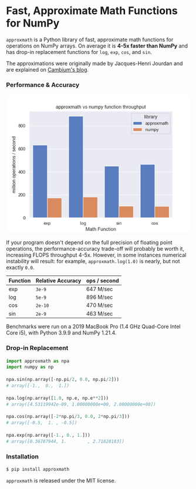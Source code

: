# Fast, Approximate Math Functions for NumPy

`approxmath` is a Python library of fast, approximate math functions for operations on NumPy arrays. On average it is **4-5x faster than NumPy** and has drop-in replacement functions for `log`, `exp`, `cos`, and `sin`.

The approximations were originally made by Jacques-Henri Jourdan and are explained on [Cambium's blog](http://gallium.inria.fr/blog/fast-vectorizable-math-approx/).

### Performance & Accuracy

![approxmath vs NumPy performance](benchmark.png)

If your program doesn't depend on the full precision of floating point operations, the performance-accuracy trade-off will probably be worth it, increasing FLOPS throughput 4-5x. However, in some instances numerical instability will result: for example, `approxmath.log(1.0)` is nearly, but not exactly `0.0`.

| Function | Relative Accuracy | ops / second |
|----------|-------------------|--------------|
| exp | `3e-9` | 647 M/sec |
| log | `5e-9` | 896 M/sec |
| cos | `2e-10` | 470 M/sec |
| sin | `2e-9` | 463 M/sec |

Benchmarks were run on a 2019 MacBook Pro (1.4 GHz Quad-Core Intel Core i5), with Python 3.9.9 and NumPy 1.21.4.

### Drop-in Replacement

```python
import approxmath as npa
import numpy as np

npa.sin(np.array([-np.pi/2, 0.0, np.pi/2]))
# array([-1.,  0.,  1.])

npa.log(np.array([1.0, np.e, np.e**2]))
# array([4.53119942e-09, 1.00000000e+00, 2.00000000e+00])

npa.cos(np.array([-2*np.pi/3, 0.0, 2*np.pi/3]))
# array([-0.5,  1. , -0.5])

npa.exp(np.array([-1., 0., 1.]))
# array([0.36787944, 1.        , 2.71828183])
```

### Installation

```sh
$ pip install approxmath
```

`approxmath` is released under the MIT license.
